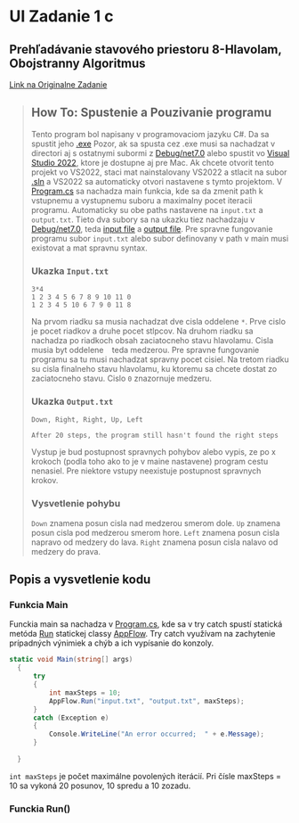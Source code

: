# UI Zadanie 1 c
## Prehľadávanie stavového priestoru 8-Hlavolam, Obojstranny Algoritmus
[Link na Originalne Zadanie](http://www2.fiit.stuba.sk/~kapustik/z2d.html#C)

> ## How To: Spustenie a Pouzivanie programu
> Tento program bol napisany v programovaciom jazyku C#. Da sa spustit jeho [.exe](bin/Debug/net7.0/UI_Zadanie1_c_Bukovska.exe) Pozor, ak sa spusta cez .exe musi sa nachadzat v directori aj s ostatnymi subormi z [Debug/net7.0](bin/Debug/net7.0/) alebo spustit vo [Visual Studio 2022](https://visualstudio.microsoft.com/), ktore je dostupne aj pre Mac. Ak chcete otvorit tento projekt vo VS2022, staci mat nainstalovany VS2022 a stlacit na subor [.sln](UI_Zadanie1_c_Bukovska.sln) a VS2022 sa automaticky otvori nastavene s tymto projektom.
> V [Program.cs](Program.cs) sa nachadza main funkcia, kde sa da zmenit path k vstupnemu a vystupnemu suboru a maximalny pocet iteracii programu.
> Automaticky su obe paths nastavene na `input.txt` a `output.txt`. Tieto dva subory sa na ukazku tiez nachadzaju v [Debug/net7.0](bin/Debug/net7.0/),
>  teda [input file](bin/Debug/net7.0/input.txt) a [output file](bin/Debug/net7.0/output.txt).
> Pre spravne fungovanie programu subor `input.txt` alebo subor definovany v path v main musi existovat a mat spravnu syntax.
> ### Ukazka `Input.txt`
>```
>3*4
>1 2 3 4 5 6 7 8 9 10 11 0
>1 2 3 4 5 10 6 7 9 0 11 8
>```
> Na prvom riadku sa musia nachadzat dve cisla oddelene `*`. Prve cislo je pocet riadkov a druhe pocet stlpcov.
> Na druhom riadku sa nachadza po riadkoch obsah zaciatocneho stavu hlavolamu. Cisla musia byt oddelene ` ` teda medzerou. Pre spravne fungovanie programu sa tu musi nachadzat spravny pocet cisiel.
> Na tretom riadku su cisla finalneho stavu hlavolamu, ku ktoremu sa chcete dostat zo zaciatocneho stavu. Cislo `0` znazornuje medzeru.
> ### Ukazka `Output.txt`
> ```
> Down, Right, Right, Up, Left
> ```
> ```
> After 20 steps, the program still hasn't found the right steps
> ```
> Vystup je bud postupnost spravnych pohybov alebo vypis, ze po x krokoch (podla toho ako to je v maine nastavene) program cestu nenasiel. Pre niektore vstupy neexistuje postupnost spravnych krokov.
> ### Vysvetlenie pohybu
> `Down` znamena posun cisla nad medzerou smerom dole.
> `Up` znamena posun cisla pod medzerou smerom hore.
> `Left` znamena posun cisla napravo od medzery do lava.
> `Right` znamena posun cisla nalavo od medzery do prava.

## Popis a vysvetlenie kodu
### Funkcia Main
Funckia main sa nachadza v [Program.cs](Program.cs), kde sa v try catch spustí statická metóda [Run](#funkcia-run) statickej classy [AppFlow](AppFlow.cs). Try catch využívam na zachytenie prípadných výnimiek a chýb a ich vypísanie do konzoly.
```C#
static void Main(string[] args)
  {
      try
      {
          int maxSteps = 10;
          AppFlow.Run("input.txt", "output.txt", maxSteps);
      }
      catch (Exception e)
      {
          Console.WriteLine("An error occurred;  " + e.Message);
      }
      
  }
```
`int maxSteps` je počet maximálne povolených iterácií. Pri čísle maxSteps = 10 sa vykoná 20 posunov, 10 spredu a 10 zozadu.
### Funckia Run()

